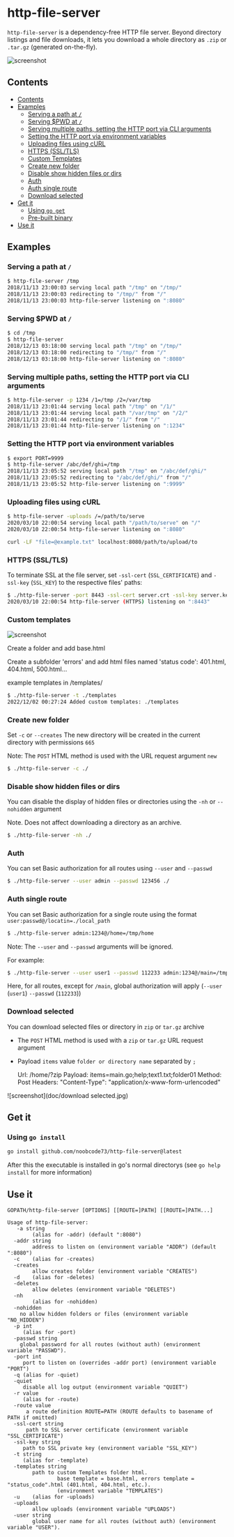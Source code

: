 # http-file-server

`http-file-server` is a dependency-free HTTP file server. Beyond directory listings and file downloads, it lets you download a whole directory as `.zip` or `.tar.gz` (generated on-the-fly).

![screenshot](doc/screenshot.png)

## Contents

- [Contents](#contents)
- [Examples](#examples)
  - [Serving a path at `/`](#serving-a-path-at-)
  - [Serving $PWD at `/`](#serving-pwd-at-)
  - [Serving multiple paths, setting the HTTP port via CLI arguments](#serving-multiple-paths-setting-the-http-port-via-cli-arguments)
  - [Setting the HTTP port via environment variables](#setting-the-http-port-via-environment-variables)
  - [Uploading files using cURL](#uploading-files-using-curl)
  - [HTTPS (SSL/TLS)](#https-ssltls)
  - [Custom Templates](#templates)
  - [Create new folder](#new-folder)
  - [Disable show hidden files or dirs](#hidden)
  - [Auth](#auth)
  - [Auth single route](#auth-route)
  - [Download selected](#download-selected)
- [Get it](#get-it)
  - [Using `go get`](#using-go-get)
  - [Pre-built binary](#pre-built-binary)
- [Use it](#use-it)

## Examples

### Serving a path at `/`

```sh
$ http-file-server /tmp
2018/11/13 23:00:03 serving local path "/tmp" on "/tmp/"
2018/11/13 23:00:03 redirecting to "/tmp/" from "/"
2018/11/13 23:00:03 http-file-server listening on ":8080"
```

### Serving $PWD at `/`

```sh
$ cd /tmp
$ http-file-server
2018/12/13 03:18:00 serving local path "/tmp" on "/tmp/"
2018/12/13 03:18:00 redirecting to "/tmp/" from "/"
2018/12/13 03:18:00 http-file-server listening on ":8080"
```

### Serving multiple paths, setting the HTTP port via CLI arguments

```sh
$ http-file-server -p 1234 /1=/tmp /2=/var/tmp
2018/11/13 23:01:44 serving local path "/tmp" on "/1/"
2018/11/13 23:01:44 serving local path "/var/tmp" on "/2/"
2018/11/13 23:01:44 redirecting to "/1/" from "/"
2018/11/13 23:01:44 http-file-server listening on ":1234"
```

### Setting the HTTP port via environment variables

```sh
$ export PORT=9999
$ http-file-server /abc/def/ghi=/tmp
2018/11/13 23:05:52 serving local path "/tmp" on "/abc/def/ghi/"
2018/11/13 23:05:52 redirecting to "/abc/def/ghi/" from "/"
2018/11/13 23:05:52 http-file-server listening on ":9999"
```

### Uploading files using cURL

```sh
$ http-file-server -uploads /=/path/to/serve
2020/03/10 22:00:54 serving local path "/path/to/serve" on "/"
2020/03/10 22:00:54 http-file-server listening on ":8080"
```

```sh
curl -LF "file=@example.txt" localhost:8080/path/to/upload/to
```

### HTTPS (SSL/TLS)

To terminate SSL at the file server, set `-ssl-cert` (`SSL_CERTIFICATE`) and `-ssl-key` (`SSL_KEY`) to the respective files' paths:

```sh
$ ./http-file-server -port 8443 -ssl-cert server.crt -ssl-key server.key
2020/03/10 22:00:54 http-file-server (HTTPS) listening on ":8443"
```

### Custom templates

![screenshot](doc/custom%20template.jpg)

Create a folder and add base.html

Create a subfolder 'errors' and add html files named 'status code': 401.html, 404.html, 500.html...

example templates in /templates/

```sh
$ ./http-file-server -t ./templates
2022/12/02 00:27:24 Added custom templates: ./templates
```

### Create new folder
Set `-c` or `--creates`
The new directory will be created in the current directory with permissions `665`

Note: The `POST` HTML method is used with the URL request argument `new`

```sh
$ ./http-file-server -c ./
```

### Disable show hidden files or dirs
You can disable the display of hidden files or directories using the `-nh` or `--nohidden` argument

Note. Does not affect downloading a directory as an archive.
```sh
$ ./http-file-server -nh ./                                                                   
```

### Auth
You can set Basic authorization for all routes using `--user` and `--passwd`
```sh
$ ./http-file-server --user admin --passwd 123456 ./                                         
```

### Auth single route
You can set Basic authorization for a single route using the format `user:passwd@/locatin=./local_path`
```sh
$ ./http-file-server admin:1234@/home=/tmp/home
```

Note: The `--user` and `--passwd` arguments will be ignored.

For example:
```sh
$ ./http-file-server --user user1 --passwd 112233 admin:1234@/main=/tmp/home /home=/test2 /shara=/srv/shara
```
Here, for all routes, except for `/main`, global authorization will apply (`--user` (`user1`) `--passwd` (`112233`))


### Download selected

You can download selected files or directory in `zip` or `tar.gz` archive

- The `POST` HTML method is used with a `zip` or `tar.gz` URL request argument
- Payload `items` value `folder or directory name` separated by `;`


    Url: /home/?zip
    Payload: items=main.go;help;text1.txt;folder01
    Method: Post
    Headers: "Content-Type": "application/x-www-form-urlencoded"


![screenshot](doc/download selected.jpg)



## Get it

### Using `go install`

```sh
go install github.com/noobcode73/http-file-server@latest
```

After this the executable is installed in go's normal directorys (see ```go help install``` for more information)

## Use it

```text
GOPATH/http-file-server [OPTIONS] [[ROUTE=]PATH] [[ROUTE=]PATH...]
```

```text
Usage of http-file-server:
   -a string
        (alias for -addr) (default ":8080")
  -addr string
        address to listen on (environment variable "ADDR") (default ":8080")
  -c    (alias for -creates)
  -creates
        allow creates folder (environment variable "CREATES")
  -d    (alias for -deletes)
  -deletes
        allow deletes (environment variable "DELETES")
  -nh
        (alias for -nohidden)
  -nohidden
    no allow hidden folders or files (environment variable "NO_HIDDEN")
  -p int
     (alias for -port)
  -passwd string
    global password for all routes (without auth) (environment variable "PASSWD").
  -port int
     port to listen on (overrides -addr port) (environment variable "PORT")
  -q (alias for -quiet)
  -quiet
     disable all log output (environment variable "QUIET")
  -r value
     (alias for -route)
  -route value
      a route definition ROUTE=PATH (ROUTE defaults to basename of PATH if omitted)
  -ssl-cert string
      path to SSL server certificate (environment variable "SSL_CERTIFICATE")
  -ssl-key string
     path to SSL private key (environment variable "SSL_KEY")
  -t string
     (alias for -template)
  -templates string
        path to custom Templates folder html.
                base template = base.html, errors template = "status_code".html (401.html, 404.html, etc.).
                (environment variable "TEMPLATES")
  -u    (alias for -uploads)
  -uploads
        allow uploads (environment variable "UPLOADS")
  -user string
        global user name for all routes (without auth) (environment variable "USER").
```
